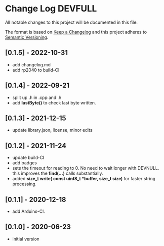 # Change Log DEVFULL

All notable changes to this project will be documented in this file.

The format is based on [Keep a Changelog](http://keepachangelog.com/)
and this project adheres to [Semantic Versioning](http://semver.org/).


## [0.1.5] - 2022-10-31
- add changelog.md
- add rp2040 to build-CI


## [0.1.4] - 2022-09-21
- split up .h in .cpp and .h
- add **lastByte()** to check last byte written.

## [0.1.3] - 2021-12-15
- update library.json, license, minor edits

## [0.1.2] - 2021-11-24
- update build-CI
- add badges
- sets the timeout for reading to 0. No need to wait longer with DEVNULL.
  this improves the **find(...)** calls substantially.
- added **size_t write( const uint8_t \*buffer, size_t size)** for faster string processing.

## [0.1.1] - 2020-12-18
- add Arduino-CI.


## [0.1.0] - 2020-06-23
- initial version

